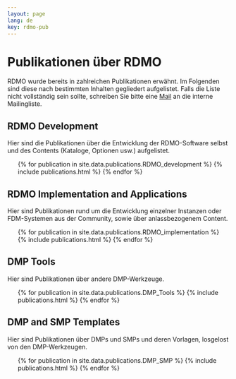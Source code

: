 ```yaml
---
layout: page
lang: de
key: rdmo-pub
---
```


# Publikationen über RDMO

RDMO wurde bereits in zahlreichen Publikationen erwähnt. Im Folgenden sind diese nach bestimmten Inhalten gegliedert aufgelistet. Falls die Liste nicht vollständig sein sollte, schreiben Sie bitte eine <a href="mailto:rdmo-contact@listserv.dfn.de">Mail</a> an die interne Mailingliste.<br/>

  <h2>RDMO Development</h2>
  <p>Hier sind die Publikationen über die Entwicklung der RDMO-Software selbst und des Contents (Kataloge, Optionen usw.) aufgelistet.</p>

  <ul class="publication">
  {% for publication in site.data.publications.RDMO_development %}
  {% include publications.html %}
  {% endfor %}
  </ul>

  <h2>RDMO Implementation and Applications</h2>
  <p>Hier sind Publikationen rund um die Entwicklung einzelner Instanzen oder FDM-Systemen aus der Community, sowie über anlassbezogenem Content.</p>
  <ul class="publication">
  {% for publication in site.data.publications.RDMO_implementation %}
  {% include publications.html %}
  {% endfor %}
  </ul>

  <h2>DMP Tools</h2>
  <p>Hier sind Publikationen über andere DMP-Werkzeuge.</p>
  <ul class="publication">
  {% for publication in site.data.publications.DMP_Tools %}
  {% include publications.html %}
  {% endfor %}
  </ul>

  <h2>DMP and SMP Templates</h2>
  <p>Hier sind Publikationen über DMPs und SMPs und deren Vorlagen, losgelost von den DMP-Werkzeugen.</p>
  <ul class="publication">
  {% for publication in site.data.publications.DMP_SMP %}
  {% include publications.html %}
  {% endfor %}
  </ul>
